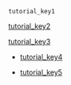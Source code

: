 ```ngMeta
tutorial_key1
```
[tutorial_key2](hRFyAUgfKaA)


[tutorial_key3](ZC710CZYv6k)


* [tutorial_key4](https://www.englisch-hilfen.de/en/grammar/hilfsverben2.htm)

* [tutorial_key5](https://www.myenglishpages.com/site_php_files/grammar-exercise-modals.php)

